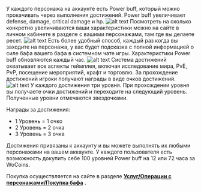 У каждого персонажа на аккаунте есть Power buff, который можно прокачивать через выполнения достижений. Power buff увеличивает defense, damage, critical damage и hp. ![alt text](https://womu.by:8020/images/release128/powerbuff_icon.png) Посмотреть на сколько конкретно увеличиваются ваши характеристики можно на сайте в личном кабинете в разделе с вашими персонажами, там где вы делаете ресет. ![alt text](https://womu.by:8020/images/release128/buff_settings_web.png) Есть более удобный способ, каждый раз когда вы заходите на персонажа, у вас будет подсказка с полной информацией о силе бафа вашего бафа в системном чате игры. Характеристики Power buff обновляются каждый час. ![alt text](https://womu.by:8020/images/release128/powerbuff_hint.png) Cистема достижений охватывает все аспекты геймплея, включая исследование мира, PvE, PvP, посещение мероприятий, крафт и торговлю. За прохождение достижений игроки получают награды в виде очков достижений. ![alt text](https://womu.by:8020/images/release128/achieve_example.png) У каждого достижения три уровня. При прохождении уровня вы получаете очки достижений и переходите на следующий уровень. Полученные уровни отмечаются звездочками. 

Награды за достижения: 
- 1 Уровень = 1 очко 
- 2 Уровень = 2 очка 
- 3 Уровень = 3 очка 

Достижения привязаны к аккаунту и вы можете выполнять их любыми персонажами на вашем аккаунте. У каждого пользователя есть возможность докупить себе 100 уровней Power buff на 12 или 72 часа за WoCoins. 

Покупка осуществляется на сайте в разделе [**Услуг/Операции с персонажами/Покупка бафа**](http://localhost:3000/account/services/powerbuff) .